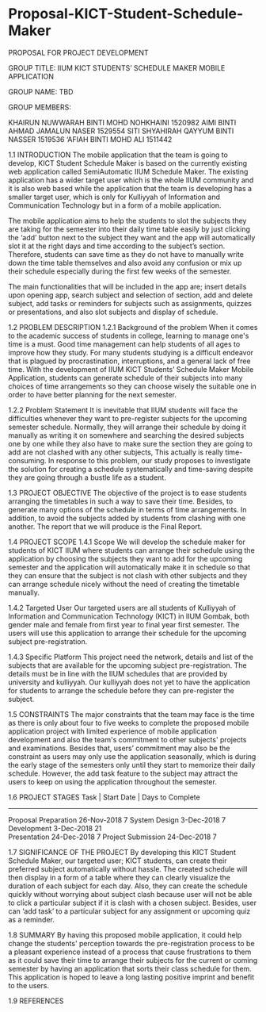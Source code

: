 # Proposal-KICT-Student-Schedule-Maker

PROPOSAL FOR PROJECT DEVELOPMENT
 
GROUP TITLE:
IIUM KICT STUDENTS’ SCHEDULE MAKER MOBILE APPLICATION
 
GROUP NAME: TBD
 
GROUP MEMBERS:
 
KHAIRUN NUWWARAH BINTI MOHD NOHKHAINI 1520982
AIMI BINTI AHMAD JAMALUN NASER 1529554
SITI SHYAHIRAH QAYYUM BINTI NASSER 1519536
‘AFIAH BINTI MOHD ALI 1511442

 
1.1 INTRODUCTION
The mobile application that the team is going to develop, KICT Student Schedule Maker is based on the currently existing web application called SemiAutomatic IIUM Schedule Maker. The existing application has a wider target user which is the whole IIUM community and it is also web based while the application that the team is developing has a smaller target user, which is only for Kulliyyah of Information and Communication Technology but in a form of a mobile application.

The mobile application aims to help the students to slot the subjects they are taking for the semester into their daily time table easily by just clicking the ‘add’ button next to the subject they want and the app will automatically slot it at the right days and time according to the subject’s section. Therefore, students can save time as they do not have to manually write down the time table themselves and also avoid any confusion or mix up their schedule especially during the first few weeks of the semester. 

The main functionalities that will be included in the app are; insert details upon opening app, search subject and selection of section, add and delete subject, add tasks or reminders for subjects such as assignments, quizzes or presentations, and also slot subjects and display of schedule.



1.2 PROBLEM DESCRIPTION
1.2.1 Background of the problem
When it comes to the academic success of students in college, learning to manage one's time is a must. Good time management can help students of all ages to improve how they study. For many students studying is a difficult endeavor that is plagued by procrastination, interruptions, and a general lack of free time. With the development of IIUM KICT Students’ Schedule Maker Mobile Application, students can generate schedule of their subjects into many choices of time arrangements so they can choose wisely the suitable one in order to have better planning for the next semester.

1.2.2 Problem Statement
It is inevitable that IIUM students will face the difficulties whenever they want to pre-register subjects for the upcoming semester schedule. Normally, they will arrange their schedule by doing it manually as writing it on somewhere and searching the desired subjects one by one while they also have to make sure the section they are going to add are not clashed with any other subjects, This actually is really time-consuming. In response to this problem, our study proposes to investigate  the solution for creating a schedule systematically and time-saving despite they are going through a bustle life as a student.

1.3 PROJECT OBJECTIVE
The objective of the project is to ease students arranging the timetables in such a way to save their time. Besides, to generate many options of the schedule in terms of time arrangements. In addition, to avoid the subjects added by students from clashing with one another. The report that we will produce is the Final Report. 


1.4 PROJECT SCOPE
1.4.1 Scope
We will develop the schedule maker for students of KICT IIUM where students can arrange their schedule using the application by choosing the subjects they want to add for the upcoming semester and the application will automatically make it in schedule so that they can ensure that the subject is not clash with other subjects and they can arrange schedule nicely without the need of creating the timetable manually.


1.4.2 Targeted User
Our targeted users are all students of Kulliyyah of Information and Communication Technology (KICT) in IIUM Gombak, both gender male and female from first year to final year first semester. The users will use this application to arrange their schedule for the upcoming subject pre-registration.
 
1.4.3 Specific Platform
This project need the network, details and list of the subjects that are available for the upcoming subject pre-registration. The details must be in line with the IIUM schedules that are provided by university and kulliyyah. Our kulliyyah does not yet to have the application for students to arrange the schedule before they can pre-register the subject.

1.5 CONSTRAINTS
The major constraints that the team may face is the time as there is only about four to five weeks to complete the proposed mobile application project with limited experience of mobile application development and also the team's commitment to other subjects' projects and examinations. Besides that, users’ commitment may also be the constraint as users may only use the application seasonally, which is during the early stage of the semesters only until they start to memorize their daily schedule. However, the add task feature to the subject may attract the users to keep on using the application throughout the semester.



1.6 PROJECT STAGES
Task                    | Start Date      | Days to Complete
------------------------  ----------------  ----------------
Proposal Preparation      26-Nov-2018       7
System Design             3-Dec-2018        7
Development               3-Dec-2018        21             
Presentation              24-Dec-2018       7
Project Submission        24-Dec-2018       7


1.7 SIGNIFICANCE OF THE PROJECT
By developing this KICT Student Schedule Maker, our targeted user; KICT students, can create their preferred subject automatically without hassle. The created schedule will then display in a form of a table where they can clearly visualize the duration of each subject for each day. Also, they can create the schedule quickly without worrying about subject clash because user will not be able to click a particular subject if it is clash with a chosen subject. Besides, user can ‘add task’ to a particular subject for any assignment or upcoming quiz as a reminder.


1.8 SUMMARY
By having this proposed mobile application, it could help change the students' perception towards the pre-registration process to be a pleasant experience instead of a process that cause frustrations to them as it could save their time to arrange their subjects for the current or coming semester by having an application that sorts their class schedule for them. This application is hoped to leave a long lasting positive imprint and benefit to the users.


1.9 REFERENCES
